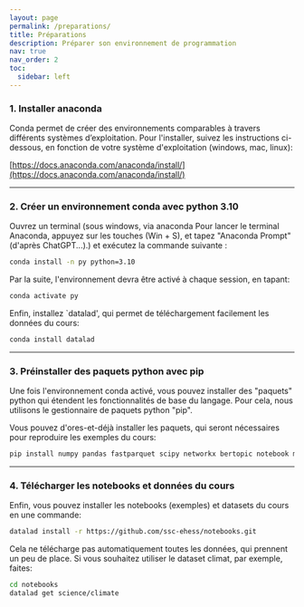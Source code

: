 ```yaml
---
layout: page
permalink: /preparations/
title: Préparations
description: Préparer son environnement de programmation
nav: true
nav_order: 2
toc:
  sidebar: left
---
```



### 1. Installer anaconda

Conda permet de créer des environnements comparables à travers différents systèmes d’exploitation.
Pour l'installer, suivez les instructions ci-dessous, en fonction de votre système d'exploitation (windows, mac, linux):

[https://docs.anaconda.com/anaconda/install/](https://docs.anaconda.com/anaconda/install/)

---

### 2. Créer un environnement conda avec python 3.10

Ouvrez un terminal (sous windows, via anaconda <footnote>Pour lancer le terminal Anaconda, appuyez sur les touches (Win + S), et tapez "Anaconda Prompt" (d'après ChatGPT...).</footnote>) et exécutez la commande suivante :

```bash
conda install -n py python=3.10
```

Par la suite, l'environnement devra être activé à chaque session, en tapant:

```bash
conda activate py
```

Enfin, installez `datalad', qui permet de téléchargement facilement les données du cours:

```bash
conda install datalad
```

---

### 3. Préinstaller des paquets python avec pip

Une fois l'environnement conda activé, vous pouvez installer des "paquets" python qui étendent les fonctionnalités de base du langage. Pour cela, nous utilisons le gestionnaire de paquets python "pip".

Vous pouvez d'ores-et-déjà installer les paquets, qui seront nécessaires pour reproduire les exemples du cours:

```bash
pip install numpy pandas fastparquet scipy networkx bertopic notebook matplotlib datalad
```

---

### 4. Télécharger les notebooks et données du cours

Enfin, vous pouvez installer les notebooks (exemples) et datasets du cours en une commande:

```bash
datalad install -r https://github.com/ssc-ehess/notebooks.git
```

Cela ne télécharge pas automatiquement toutes les données, qui prennent un peu de place. Si vous souhaitez utiliser le dataset climat, par exemple, faites:

```bash
cd notebooks
datalad get science/climate
```



